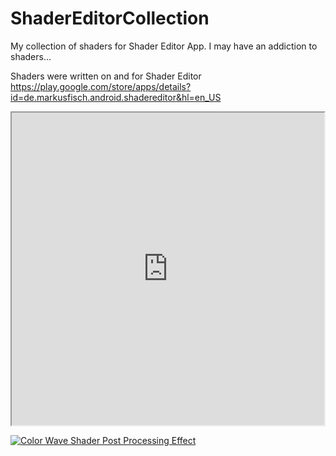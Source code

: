 # ShaderEditorCollection
My collection of shaders for Shader Editor App. I may have an addiction to shaders...

Shaders were written on and for Shader Editor
https://play.google.com/store/apps/details?id=de.markusfisch.android.shadereditor&hl=en_US

<iframe src="https://www.shadertoy.com/embed/4td3Wn" style="height: 500px; width: 500px;"></iframe>


[![Color Wave Shader Post Processing Effect](/images/colorwave.png)](https://www.shadertoy.com/view/Wlt3zS "Color wave")
